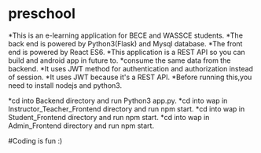 # preschool

*This is an e-learning application for BECE and WASSCE students.
*The back end is powered by Python3(Flask) and Mysql database.
*The front end is powered by React ES6.
*This application is a REST API so you can build and android app in future to. 
*consume the same data from the backend.
*It uses JWT method for authentication and authorization instead of session.
*It uses JWT because it's a REST API.
*Before running this,you need to install nodejs and python3.

*cd into Backend directory and run Python3 app.py.
*cd into wap in Instructor_Teacher_Frontend directory and run npm start.
*cd into wap in Student_Frontend directory and run npm start.
*cd into wap in Admin_Frontend directory and run npm start.


#Coding is fun :)